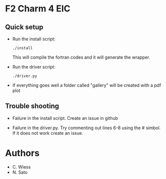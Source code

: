 # F2 Charm 4 EIC

## Quick setup

- Run the install script: 
  ```
  ./install
  ```
  This will compile the fortran codes 
  and it will generate the wrapper.

- Run the driver script:
  ```
  ./driver.py
  ```

- If everything goes well a folder called "gallery" 
  will be created with a pdf plot

## Trouble shooting

- Failure in the install script. Create an issue 
  in github

- Failure in the driver.py. Try commenting out 
  lines 6-8 using the # simbol. If it does not work 
  create an issue.

# Authors
- C. Wiess
- N. Sato




